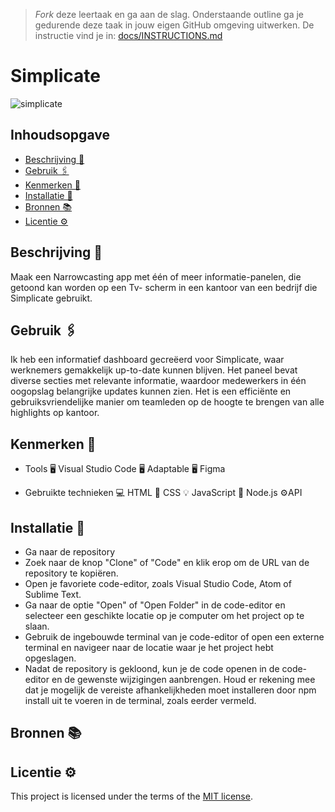 > _Fork_ deze leertaak en ga aan de slag. Onderstaande outline ga je gedurende deze taak in jouw eigen GitHub omgeving uitwerken. De instructie vind je in: [docs/INSTRUCTIONS.md](docs/INSTRUCTIONS.md)

# Simplicate

![simplicate](https://github.com/ArexanK/proof-of-concept-Simplicate/assets/94745953/c133238a-359d-496a-9de5-3f4d923f99dd)

## Inhoudsopgave

  * [Beschrijving 📝](#beschrijving)
  * [Gebruik 🖇](#gebruik)
  * [Kenmerken 📌](#kenmerken)
  * [Installatie 📲](#installatie)
  * [Bronnen 📚](#bronnen)
  * [Licentie ⚙️](#licentie)

## Beschrijving 📝
Maak een Narrowcasting app met één of meer informatie-panelen, die getoond kan worden op een Tv- scherm in een kantoor van een bedrijf die Simplicate gebruikt.

## Gebruik 🖇
Ik heb een informatief dashboard gecreëerd voor Simplicate, waar werknemers gemakkelijk up-to-date kunnen blijven. Het paneel bevat diverse secties met relevante informatie, waardoor medewerkers in één oogopslag belangrijke updates kunnen zien. Het is een efficiënte en gebruiksvriendelijke manier om teamleden op de hoogte te brengen van alle highlights op kantoor.

## Kenmerken 📌
- Tools
🖥️ Visual Studio Code 🖥️ Adaptable 🖥️ Figma

- Gebruikte technieken
💻 HTML 🎨 CSS 💡 JavaScript 🔋 Node.js  ⚙️API

## Installatie 📲
- Ga naar de repository
- Zoek naar de knop "Clone" of "Code" en klik erop om de URL van de repository te kopiëren.
- Open je favoriete code-editor, zoals Visual Studio Code, Atom of Sublime Text.
- Ga naar de optie "Open" of "Open Folder" in de code-editor en selecteer een geschikte locatie op je computer om het project op te slaan.
- Gebruik de ingebouwde terminal van je code-editor of open een externe terminal en navigeer naar de locatie waar je het project hebt opgeslagen.
- Nadat de repository is gekloond, kun je de code openen in de code-editor en de gewenste wijzigingen aanbrengen. Houd er rekening mee dat je mogelijk de vereiste afhankelijkheden moet installeren door npm install uit te voeren in de terminal, zoals eerder vermeld.


## Bronnen 📚



## Licentie ⚙️
This project is licensed under the terms of the [MIT license](./LICENSE).
